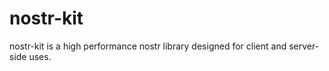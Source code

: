 # nostr-kit

nostr-kit is a high performance nostr library designed for client and server-side uses.

